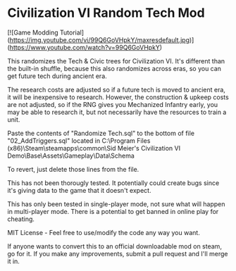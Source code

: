 # Civilization VI Random Tech Mod

[![Game Modding Tutorial]
(https://img.youtube.com/vi/99Q6GoVHpkY/maxresdefault.jpg)]
(https://www.youtube.com/watch?v=99Q6GoVHpkY)

This randomizes the Tech & Civic trees for Civilization VI. It's different than the built-in shuffle, because this also randomizes across eras, so you can get future tech during ancient era.

The research costs are adjusted so if a future tech is moved to ancient era, it will be inexpensive to research. However, the construction & upkeep costs are not adjusted, so if the RNG gives you Mechanized Infantry early, you may be able to research it, but not necessarily have the resources to train a unit.

Paste the contents of "Randomize Tech.sql" to the bottom of file "02_AddTriggers.sql" located in C:\Program Files (x86)\Steam\steamapps\common\Sid Meier's Civilization VI Demo\Base\Assets\Gameplay\Data\Schema

To revert, just delete those lines from the file.

This has not been thorougly tested. It potentially could create bugs since it's giving data to the game that it doesn't expect.

This has only been tested in single-player mode, not sure what will happen in multi-player mode. There is a potential to get banned in online play for cheating.

MIT License - Feel free to use/modify the code any way you want.

If anyone wants to convert this to an official downloadable mod on steam, go for it. If you make any improvements, submit a pull request and I'll merge it in.
